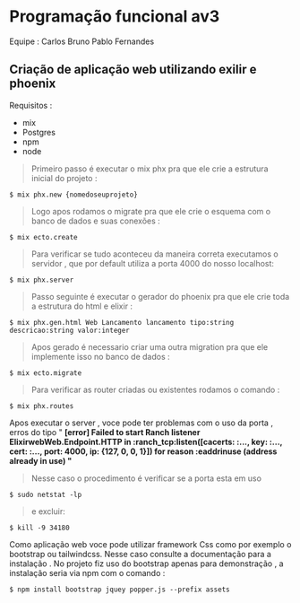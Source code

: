 # Programação funcional av3

Equipe : Carlos Bruno 
		Pablo Fernandes 

## Criação de aplicação web utilizando exilir e phoenix

Requisitos :
* mix 
* Postgres
* npm
* node


>Primeiro passo é executar o mix phx pra que ele crie a estrutura inicial do projeto :

	$ mix phx.new {nomedoseuprojeto}


>Logo apos rodamos o migrate pra que ele crie o esquema com o banco de dados e suas conexões :

	$ mix ecto.create


>Para verificar se tudo aconteceu da maneira correta executamos o servidor , que por default utiliza a porta 4000 do nosso localhost:

	$ mix phx.server


>Passo seguinte é executar o gerador do phoenix pra que ele crie toda a estrutura do html e elixir :

	$ mix phx.gen.html Web Lancamento lancamento tipo:string descricao:string valor:integer


>Apos gerado é necessario criar uma outra migration pra que ele implemente isso no banco de dados : 


	$ mix ecto.migrate


>Para verificar as router criadas ou existentes rodamos o comando :

	
	$ mix phx.routes


Apos executar o server , voce pode ter problemas com o uso da porta , erros do tipo " **[error] Failed to start Ranch listener ElixirwebWeb.Endpoint.HTTP in :ranch_tcp:listen([cacerts: :..., key: :..., cert: :..., port: 4000, ip: {127, 0, 0, 1}]) for reason :eaddrinuse (address already in use) "**

>Nesse caso o procedimento é verificar se a porta esta em uso 

	
	$ sudo netstat -lp


>e excluir:

	
	$ kill -9 34180
	

Como aplicação web voce pode utilizar framework Css como por exemplo o bootstrap ou tailwindcss. Nesse caso consulte a documentação para a instalação . No projeto fiz uso do bootstrap apenas para demonstração , a instalação seria via npm com o comando :

	$ npm install bootstrap jquey popper.js --prefix assets


